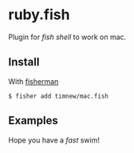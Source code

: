 # ruby.fish

Plugin for _fish shell_ to work on mac.

## Install

With [fisherman]

```fish
$ fisher add timnew/mac.fish
```

## Examples

Hope you have a _fast_ swim!

[fisherman]: https://github.com/fisherman/fisherman
